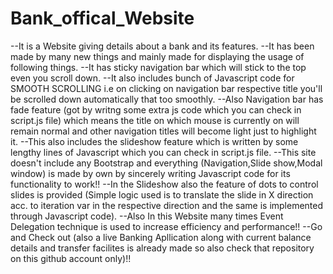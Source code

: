 # Bank_offical_Website

--It is a Website giving details about a bank and its features.
--It has been made by many new things and mainly made for displaying the usage of following things.
--It has sticky navigation bar which will stick to the top even you scroll down.
--It also includes bunch of Javascript code for SMOOTH SCROLLING i.e on clicking on navigation bar respective title you'll be scrolled down automatically that too smoothly.
--Also Navigation bar has fade feature (got by writng some extra js code which you can check in script.js file) which means the title on which mouse is currently on will remain normal and other navigation titles will become light just to highlight it.
--This also includes the slideshow feature which is written by some lengthy lines of Javascript which you can check in script.js file.
--This site doesn't include any Bootstrap and everything (Navigation,Slide show,Modal window) is made by own by sincerely writing Javascript code for its functionality to work!!
--In the Slideshow also the feature of dots to control slides is provided (Simple logic used is to translate the slide in X direction acc. to iteration var in the respective direction and the same is implemented through Javascript code).
--Also In this Website many times Event Delegation technique is used to increase efficiency and performance!!
--Go and Check out (also a live Banking Apllication along with current balance details and transfer facilites is already made so also check that repository on this github account only)!!
